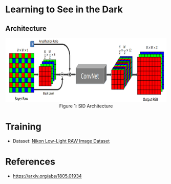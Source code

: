 # Learning to See in the Dark 

## Architecture

<div align="center">

  <img alt="SID" src="./assets/SID.png" width=800 height=200/>
  <br/>
  <figcaption>Figure 1: SID Architecture</figcaption>

</div>


# Training

- Dataset: [Nikon Low-Light RAW Image Dataset](https://www.kaggle.com/datasets/razorblade/nikon-camera-dataset) 

# References

- https://arxiv.org/abs/1805.01934 